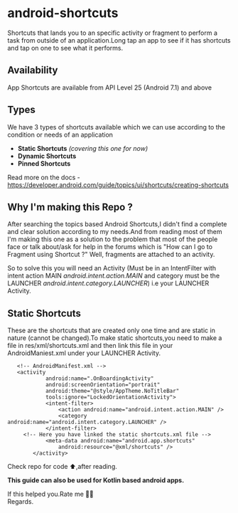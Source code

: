 # android-shortcuts
Shortcuts that lands you to an specific activity or fragment to perform a task from outside of an application.Long tap an app to see if it has shortcuts and tap on one to see what it performs.

## Availability
App Shortcuts are available from API Level 25 (Android 7.1) and above 

## Types
We have 3 types of shortcuts available which we can use according to the condition or needs of an application
<ul>
<li><b>Static Shortcuts</b> <i>(covering this one for now)</i></li>
<li><b>Dynamic Shortcuts</b></li>
<li><b>Pinned Shortcuts</b></li>
</ul>

Read more on the docs - https://developer.android.com/guide/topics/ui/shortcuts/creating-shortcuts

## Why I'm making this Repo ?
After searching the topics based Android Shortcuts,I didn't find a complete and clear solution according to my needs.And from reading most of them I'm making this one as a solution to the problem that most of the people face or talk about/ask for help in the forums which is "How can I go to Fragment using Shortcut ?" Well, fragments are attached to an activity.

So to solve this you will need an Activity (Must be in an IntentFilter with intent action MAIN <i>android.intent.action.MAIN</i> and category must be the LAUNCHER <i>android.intent.category.LAUNCHER</i>) i.e your LAUNCHER Activity.

## Static Shortcuts
These are the shortcuts that are created only one time and are static in nature (cannot be changed).To make static shortcuts,you need to make a file in res/xml/shortcuts.xml and then link this file in your AndroidManiest.xml under your LAUNCHER Activity.

```
   <!-- AndroidManifest.xml -->
   <activity
            android:name=".OnBoardingActivity"
            android:screenOrientation="portrait"
            android:theme="@style/AppTheme.NoTitleBar"
            tools:ignore="LockedOrientationActivity">
            <intent-filter>
                <action android:name="android.intent.action.MAIN" />
                <category android:name="android.intent.category.LAUNCHER" />
            </intent-filter>
     <!-- Here you have linked the static shortcuts.xml file -->
            <meta-data android:name="android.app.shortcuts"
                android:resource="@xml/shortcuts" />
        </activity>
 ```
  
  Check repo for code :arrow_up:,after reading.
  
  <b>This guide can also be used for Kotlin based android apps.</b>
  
  If this helped you.Rate me :star2::star2:<br/>
  Regards.


